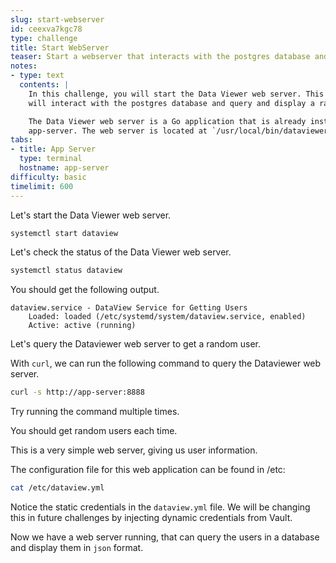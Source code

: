 ```yaml
---
slug: start-webserver
id: ceexva7kgc78
type: challenge
title: Start WebServer
teaser: Start a webserver that interacts with the postgres database and queries and displays a random user.
notes:
- type: text
  contents: |
    In this challenge, you will start the Data Viewer web server. This web server
    will interact with the postgres database and query and display a random user.

    The Data Viewer web server is a Go application that is already installed on the
    app-server. The web server is located at `/usr/local/bin/dataviewer`.
tabs:
- title: App Server
  type: terminal
  hostname: app-server
difficulty: basic
timelimit: 600
---
```


Let's start the Data Viewer web server.

```bash
systemctl start dataview
```

Let's check the status of the Data Viewer web server.

```bash
systemctl status dataview
```

You should get the following output.

```bash,nocopy
dataview.service - DataView Service for Getting Users
    Loaded: loaded (/etc/systemd/system/dataview.service, enabled)
    Active: active (running)
```

Let's query the Dataviewer web server to get a random user.

With `curl`, we can run the following command to query the Dataviewer web server.

```bash
curl -s http://app-server:8888
```

Try running the command multiple times.

You should get random users each time.

This is a very simple web server, giving us user information.

The configuration file for this web application can be found in /etc:

```bash
cat /etc/dataview.yml
```

Notice the static credentials in the `dataview.yml` file. We will be changing this in future challenges by injecting dynamic credentials from Vault.

Now we have a web server running, that can query the users in a database and display them in `json` format.
